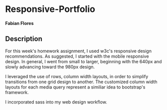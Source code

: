 # Responsive-Portfolio

#### Fabian Flores

## Description
For this week's homework assignment, I used w3c's responsive design recommendations. As suggested, I started with
the mobile responsive design. In general, I went from small to larger, beginning with the 640px and slowly advancing toward the 980px design.

I leveraged the use of rows, column width layouts, in order to simplify transitions from one grid design to another. The customized column width layouts for each media query represent a similiar idea to bootstrap's framework.

I incorporated sass into my web design workflow.